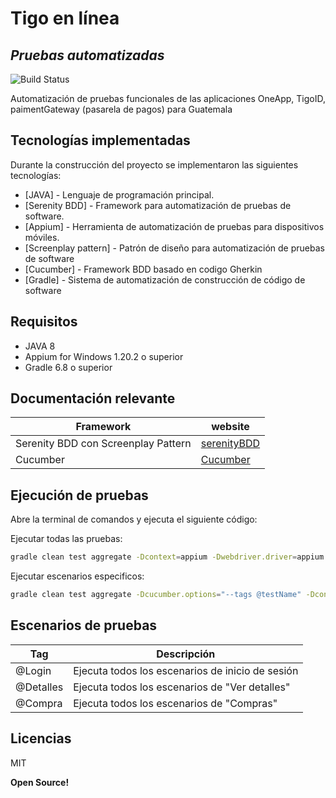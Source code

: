 # Tigo en línea

## _Pruebas automatizadas_

![Build Status](https://travis-ci.org/joemccann/dillinger.svg?branch=master)

Automatización de pruebas funcionales de las aplicaciones OneApp, TigoID, paimentGateway (pasarela de pagos) para Guatemala

## Tecnologías implementadas

Durante la construcción del proyecto se implementaron las siguientes tecnologías:

- [JAVA] - Lenguaje de programación principal.
- [Serenity BDD] - Framework para automatización de pruebas de software.
- [Appium] - Herramienta de automatización de pruebas para dispositivos móviles.
- [Screenplay pattern] - Patrón de diseño para automatización de pruebas de software
- [Cucumber] - Framework BDD basado en codigo Gherkin
- [Gradle] - Sistema de automatización de construcción de código de software

## Requisitos

- JAVA 8
- Appium for Windows 1.20.2 o superior
- Gradle 6.8 o superior

## Documentación relevante

| Framework | website |
| ------ | ------ |
| Serenity BDD con Screenplay Pattern | [serenityBDD][SC]|
| Cucumber | [Cucumber][CCB] |

## Ejecución de pruebas

Abre la terminal de comandos y ejecuta el siguiente código:

Ejecutar todas las pruebas:

```sh
gradle clean test aggregate -Dcontext=appium -Dwebdriver.driver=appium
```

Ejecutar escenarios especificos:

```sh
gradle clean test aggregate -Dcucumber.options="--tags @testName" -Dcontext=appium -Dwebdriver.driver=appium
```

## Escenarios de pruebas

| Tag | Descripción |
| ------ | ------ |
| @Login | Ejecuta todos los escenarios de inicio de sesión|
| @Detalles |Ejecuta todos los escenarios de "Ver detalles" |
| @Compra |Ejecuta todos los escenarios de "Compras" |

## Licencias

MIT

**Open Source!**


[SC]: <https://serenity-bdd.github.io/theserenitybook/latest/serenity-screenplay.html>

[CCB]: <https://cucumber.io/>
   
